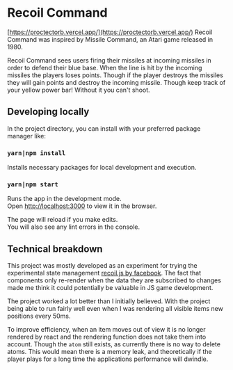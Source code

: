 # Recoil Command

[https://proctectorb.vercel.app/](https://proctectorb.vercel.app/)
Recoil Command was inspired by Missile Command, an Atari game released in 1980.

Recoil Command sees users firing their missiles at incoming missiles in order to defend their blue base. When the line is hit by the incoming missiles the players loses points. Though if the player destroys the missiles they will gain points and destroy the incoming missile. Though keep track of your yellow power bar! Without it you can't shoot.

## Developing locally

In the project directory, you can install with your preferred package manager like:

### `yarn|npm install`

Installs necessary packages for local development and execution.

### `yarn|npm start`

Runs the app in the development mode.<br />
Open [http://localhost:3000](http://localhost:3000) to view it in the browser.

The page will reload if you make edits.<br />
You will also see any lint errors in the console.

## Technical breakdown

This project was mostly developed as an experiment for trying the experimental state management [recoil.js by facebook](https://github.com/facebookexperimental/Recoil/blob/master/README.md). The fact that components only re-render when the data they are subscribed to changes made me think it could potentially be valuable in JS game development.

The project worked a lot better than I initially believed. With the project being able to run fairly well even when I was rendering all visible items new positions every 50ms.

To improve efficiency, when an item moves out of view it is no longer rendered by react and the rendering function does not take them into account. Though the `atom` still exists, as currently there is no way to delete atoms. This would mean there is a memory leak, and theoretically if the player plays for a long time the applications performance will dwindle.
